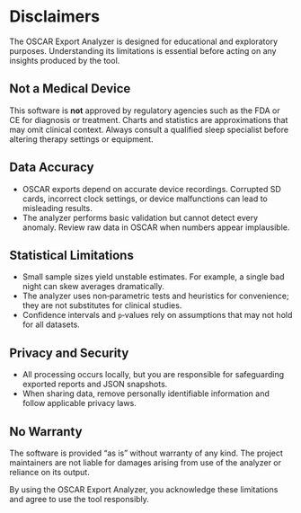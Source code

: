 # Disclaimers

The OSCAR Export Analyzer is designed for educational and exploratory purposes. Understanding its limitations is essential before acting on any insights produced by the tool.

## Not a Medical Device

This software is **not** approved by regulatory agencies such as the FDA or CE for diagnosis or treatment. Charts and statistics are approximations that may omit clinical context. Always consult a qualified sleep specialist before altering therapy settings or equipment.

## Data Accuracy

- OSCAR exports depend on accurate device recordings. Corrupted SD cards, incorrect clock settings, or device malfunctions can lead to misleading results.
- The analyzer performs basic validation but cannot detect every anomaly. Review raw data in OSCAR when numbers appear implausible.

## Statistical Limitations

- Small sample sizes yield unstable estimates. For example, a single bad night can skew averages dramatically.
- The analyzer uses non‑parametric tests and heuristics for convenience; they are not substitutes for clinical studies.
- Confidence intervals and `p`‑values rely on assumptions that may not hold for all datasets.

## Privacy and Security

- All processing occurs locally, but you are responsible for safeguarding exported reports and JSON snapshots.
- When sharing data, remove personally identifiable information and follow applicable privacy laws.

## No Warranty

The software is provided “as is” without warranty of any kind. The project maintainers are not liable for damages arising from use of the analyzer or reliance on its output.

By using the OSCAR Export Analyzer, you acknowledge these limitations and agree to use the tool responsibly.
